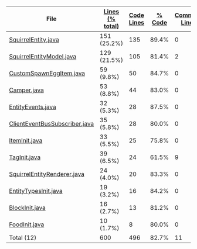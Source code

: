 
|File|[Lines (% total)](https://github.com/ItamarDenkberg/Camper/tree/1.17.1/Statistics/LinesDescending.md/)|[Code Lines](https://github.com/ItamarDenkberg/Camper/tree/1.17.1/Statistics/CodeAscending.md/)|[% Code](https://github.com/ItamarDenkberg/Camper/tree/1.17.1/Statistics/ProportionCodeDescending.md/)|[Comment Lines](https://github.com/ItamarDenkberg/Camper/tree/1.17.1/Statistics/CommentsDescending.md/)|[% Comment](https://github.com/ItamarDenkberg/Camper/tree/1.17.1/Statistics/ProportionCommentsDescending.md/)|[Blank Lines](https://github.com/ItamarDenkberg/Camper/tree/1.17.1/Statistics/BlanksDescending.md/)|[% Blank](https://github.com/ItamarDenkberg/Camper/tree/1.17.1/Statistics/ProportionBlanksDescending.md/)|
| --- | --- | --- | --- | --- | --- | --- | --- |
|[SquirrelEntity.java](https://github.com/ItamarDenkberg/Camper/tree/1.17.1/./src/main/java/io/github/itamardenkberg/camper/common/entities/passive/SquirrelEntity.java)|151 (25.2%)|135|89.4%|0|0.0%|16|10.6%|
|[SquirrelEntityModel.java](https://github.com/ItamarDenkberg/Camper/tree/1.17.1/./src/main/java/io/github/itamardenkberg/camper/client/render/model/SquirrelEntityModel.java)|129 (21.5%)|105|81.4%|2|1.6%|22|17.1%|
|[CustomSpawnEggItem.java](https://github.com/ItamarDenkberg/Camper/tree/1.17.1/./src/main/java/io/github/itamardenkberg/camper/common/items/CustomSpawnEggItem.java)|59 (9.8%)|50|84.7%|0|0.0%|9|15.3%|
|[Camper.java](https://github.com/ItamarDenkberg/Camper/tree/1.17.1/./src/main/java/io/github/itamardenkberg/camper/Camper.java)|53 (8.8%)|44|83.0%|0|0.0%|9|17.0%|
|[EntityEvents.java](https://github.com/ItamarDenkberg/Camper/tree/1.17.1/./src/main/java/io/github/itamardenkberg/camper/common/events/EntityEvents.java)|32 (5.3%)|28|87.5%|0|0.0%|4|12.5%|
|[ClientEventBusSubscriber.java](https://github.com/ItamarDenkberg/Camper/tree/1.17.1/./src/main/java/io/github/itamardenkberg/camper/core/util/ClientEventBusSubscriber.java)|35 (5.8%)|28|80.0%|0|0.0%|7|20.0%|
|[ItemInit.java](https://github.com/ItamarDenkberg/Camper/tree/1.17.1/./src/main/java/io/github/itamardenkberg/camper/core/init/ItemInit.java)|33 (5.5%)|25|75.8%|0|0.0%|8|24.2%|
|[TagInit.java](https://github.com/ItamarDenkberg/Camper/tree/1.17.1/./src/main/java/io/github/itamardenkberg/camper/core/init/TagInit.java)|39 (6.5%)|24|61.5%|9|23.1%|6|15.4%|
|[SquirrelEntityRenderer.java](https://github.com/ItamarDenkberg/Camper/tree/1.17.1/./src/main/java/io/github/itamardenkberg/camper/client/render/entity/SquirrelEntityRenderer.java)|24 (4.0%)|20|83.3%|0|0.0%|4|16.7%|
|[EntityTypesInit.java](https://github.com/ItamarDenkberg/Camper/tree/1.17.1/./src/main/java/io/github/itamardenkberg/camper/core/init/EntityTypesInit.java)|19 (3.2%)|16|84.2%|0|0.0%|3|15.8%|
|[BlockInit.java](https://github.com/ItamarDenkberg/Camper/tree/1.17.1/./src/main/java/io/github/itamardenkberg/camper/core/init/BlockInit.java)|16 (2.7%)|13|81.2%|0|0.0%|3|18.8%|
|[FoodInit.java](https://github.com/ItamarDenkberg/Camper/tree/1.17.1/./src/main/java/io/github/itamardenkberg/camper/core/init/FoodInit.java)|10 (1.7%)|8|80.0%|0|0.0%|2|20.0%|
|Total (12)|600|496|82.7%|11| 1.8%|93|15.5%|